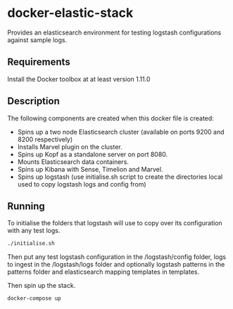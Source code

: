 # docker-elastic-stack

Provides an elasticsearch environment for testing logstash configurations
against sample logs.

## Requirements

Install the Docker toolbox at at least version 1.11.0

## Description

The following components are created when this docker file is created:

* Spins up a two node Elasticsearch cluster (available on ports 9200 and 8200 respectively)
* Installs Marvel plugin on the cluster.
* Spins up Kopf as a standalone server on port 8080.
* Mounts Elasticsearch data containers.
* Spins up Kibana with Sense, Timelion and Marvel.
* Spins up logstash (use initialise.sh script to create the directories local used to copy logstash logs and config from)

## Running

To initialise the folders that logstash will use to copy over its configuration
with any test logs.

```bash
./initialise.sh
```

Then put any test logstash configuration in the /logstash/config folder, logs
to ingest in the /logstash/logs folder and optionally logstash patterns in the
patterns folder and elasticsearch mapping templates in templates.

Then spin up the stack.

```bash
docker-compose up
```
